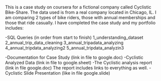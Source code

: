 This is a case study on coursera for a fictional company called Cyclistic Bike-Share. The data used is from a real company located in Chicago, IL. I am comparing 2 types of bike riders, those with annual memberships and those that ride casually. I have completed the case study and my portfolio includes:

-SQL Queries (in order from start to finish)
  1_understanding_dataset
  2_annual_trip_data_cleaning
  3_annual_tripadata_analyzing
  4_annual_tripdata_analyzing2
  5_annual_tripdata_analyzin3

-Documentation for Case Study (link in file to google.doc)
-Cyclistic Analyzed Data (link in file to google.sheet)
-The Cyclistic analysis report (link in file google.doc)
     The report includes links to everything as well.
-Cyclistic Slide Presentation (like in file google.slide)


